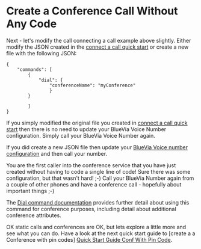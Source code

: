 
# Create a Conference Call Without Any Code

Next - let's modify the call connecting a call example above slightly. Either modify the JSON created in the [connect a call quick start][Quick Start Guide Inbound] or create a new file with the following JSON:

	{
		"commands": [
			{
		  		"dial": {
					"conferenceName": "myConference"
					}
			}

    		]
	}

If you simply modified the original file you created in [connect a call quick start][Quick Start Guide Inbound] then there is no need to update your BlueVia Voice Number configuration. Simply call your BlueVia Voice Number again.

If you did create a new JSON file then update your [BlueVia Voice number configuration][BlueVia Dashboard] and then call your number.

You are the first caller into the conference service that you have just created without having to code a single line of code! Sure there was some configuration, but that wasn't hard! ;-)
Call your BlueVia Number again from a couple of other phones and have a conference call - hopefully about important things ;-) 

The [Dial command documentation][Command Reference Dial Conference] provides further detail about using this command for conference purposes, including detail about additional conference attributes.

OK static calls and conferences are OK, but lets explore a little more and see what you can do. Have a look at the next quick start guide to [create a a Conference with pin codes] [Quick Start Guide Conf With Pin Code].



[BlueVia Dashboard]: https://www.bluevia.com
[Command Reference Dial Conference]: /alpha/commandref/dial#conference
[Quick Start Guide Conf With Pin Code]: /alpha/quickstart/confwithpincode
[Quick Start Guide Inbound]: /alpha/quickstart/connectcallnocode